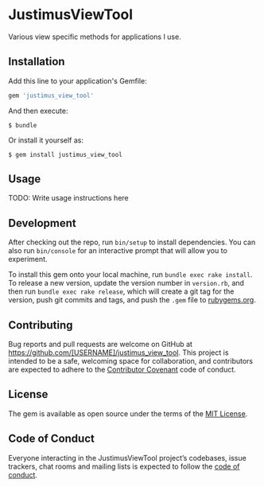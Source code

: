 # JustimusViewTool

Various view specific methods for applications I use.


## Installation

Add this line to your application's Gemfile:

```ruby
gem 'justimus_view_tool'
```

And then execute:

    $ bundle

Or install it yourself as:

    $ gem install justimus_view_tool

## Usage

TODO: Write usage instructions here

## Development

After checking out the repo, run `bin/setup` to install dependencies. You can also run `bin/console` for an interactive prompt that will allow you to experiment.

To install this gem onto your local machine, run `bundle exec rake install`. To release a new version, update the version number in `version.rb`, and then run `bundle exec rake release`, which will create a git tag for the version, push git commits and tags, and push the `.gem` file to [rubygems.org](https://rubygems.org).

## Contributing

Bug reports and pull requests are welcome on GitHub at https://github.com/[USERNAME]/justimus_view_tool. This project is intended to be a safe, welcoming space for collaboration, and contributors are expected to adhere to the [Contributor Covenant](http://contributor-covenant.org) code of conduct.

## License

The gem is available as open source under the terms of the [MIT License](https://opensource.org/licenses/MIT).

## Code of Conduct

Everyone interacting in the JustimusViewTool project’s codebases, issue trackers, chat rooms and mailing lists is expected to follow the [code of conduct](https://github.com/[USERNAME]/justimus_view_tool/blob/master/CODE_OF_CONDUCT.md).
